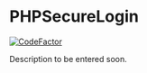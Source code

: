 # PHPSecureLogin
[![CodeFactor](https://www.codefactor.io/repository/github/merchizm/phpsecurelogin/badge)](https://www.codefactor.io/repository/github/merchizm/phpsecurelogin)

Description to be entered soon.